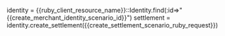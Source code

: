 identity = {{ruby_client_resource_name}}::Identity.find(:id=>"{{create_merchant_identity_scenario_id}}")
settlement = identity.create_settlement({{create_settlement_scenario_ruby_request}})